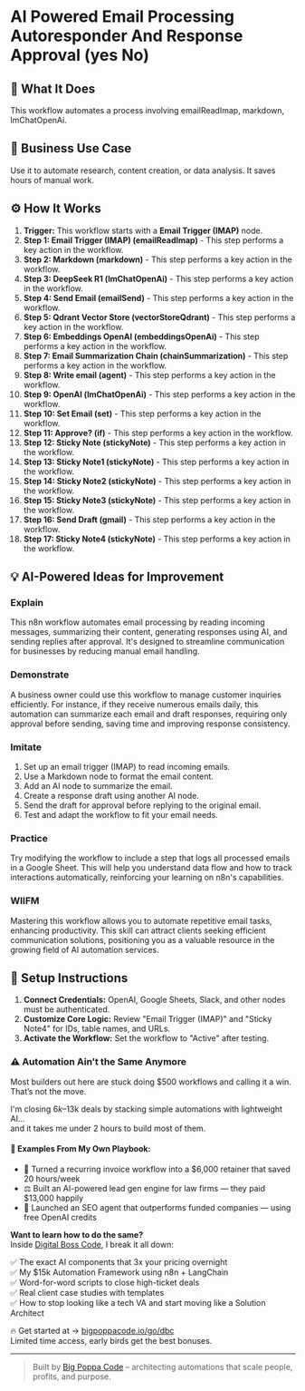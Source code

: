 # AI Powered Email Processing Autoresponder And Response Approval (yes No)

## 🚀 What It Does
This workflow automates a process involving emailReadImap, markdown, lmChatOpenAi.

## 💼 Business Use Case
Use it to automate research, content creation, or data analysis. It saves hours of manual work.

## ⚙️ How It Works
1.  **Trigger:** This workflow starts with a **Email Trigger (IMAP)** node.
2. **Step 1: Email Trigger (IMAP) (emailReadImap)** - This step performs a key action in the workflow.
3. **Step 2: Markdown (markdown)** - This step performs a key action in the workflow.
4. **Step 3: DeepSeek R1 (lmChatOpenAi)** - This step performs a key action in the workflow.
5. **Step 4: Send Email (emailSend)** - This step performs a key action in the workflow.
6. **Step 5: Qdrant Vector Store (vectorStoreQdrant)** - This step performs a key action in the workflow.
7. **Step 6: Embeddings OpenAI (embeddingsOpenAi)** - This step performs a key action in the workflow.
8. **Step 7: Email Summarization Chain (chainSummarization)** - This step performs a key action in the workflow.
9. **Step 8: Write email (agent)** - This step performs a key action in the workflow.
10. **Step 9: OpenAI (lmChatOpenAi)** - This step performs a key action in the workflow.
11. **Step 10: Set Email (set)** - This step performs a key action in the workflow.
12. **Step 11: Approve? (if)** - This step performs a key action in the workflow.
13. **Step 12: Sticky Note (stickyNote)** - This step performs a key action in the workflow.
14. **Step 13: Sticky Note1 (stickyNote)** - This step performs a key action in the workflow.
15. **Step 14: Sticky Note2 (stickyNote)** - This step performs a key action in the workflow.
16. **Step 15: Sticky Note3 (stickyNote)** - This step performs a key action in the workflow.
17. **Step 16: Send Draft (gmail)** - This step performs a key action in the workflow.
18. **Step 17: Sticky Note4 (stickyNote)** - This step performs a key action in the workflow.

## 💡 AI-Powered Ideas for Improvement
### Explain
This n8n workflow automates email processing by reading incoming messages, summarizing their content, generating responses using AI, and sending replies after approval. It's designed to streamline communication for businesses by reducing manual email handling.

### Demonstrate
A business owner could use this workflow to manage customer inquiries efficiently. For instance, if they receive numerous emails daily, this automation can summarize each email and draft responses, requiring only approval before sending, saving time and improving response consistency.

### Imitate
1. Set up an email trigger (IMAP) to read incoming emails.
2. Use a Markdown node to format the email content.
3. Add an AI node to summarize the email.
4. Create a response draft using another AI node.
5. Send the draft for approval before replying to the original email.
6. Test and adapt the workflow to fit your email needs.

### Practice
Try modifying the workflow to include a step that logs all processed emails in a Google Sheet. This will help you understand data flow and how to track interactions automatically, reinforcing your learning on n8n's capabilities.

### WIIFM
Mastering this workflow allows you to automate repetitive email tasks, enhancing productivity. This skill can attract clients seeking efficient communication solutions, positioning you as a valuable resource in the growing field of AI automation services.

## 🔧 Setup Instructions
1. **Connect Credentials:** OpenAI, Google Sheets, Slack, and other nodes must be authenticated.
2. **Customize Core Logic:** Review "Email Trigger (IMAP)" and "Sticky Note4" for IDs, table names, and URLs.
3. **Activate the Workflow:** Set the workflow to "Active" after testing.

### ⚠️ Automation Ain’t the Same Anymore

Most builders out here are stuck doing $500 workflows and calling it a win.  
That’s not the move.  

I'm closing $6k–$13k deals by stacking simple automations with lightweight AI...  
and it takes me under 2 hours to build most of them.

#### 🧠 Examples From My Own Playbook:
- 🔁 Turned a recurring invoice workflow into a $6,000 retainer that saved 20 hours/week  
- ⚖️ Built an AI-powered lead gen engine for law firms — they paid $13,000 happily  
- 🚀 Launched an SEO agent that outperforms funded companies — using free OpenAI credits  

**Want to learn how to do the same?**  
Inside [Digital Boss Code](https://bigpoppacode.io/go/dbc), I break it all down:

✅ The exact AI components that 3x your pricing overnight  
✅ My $15k Automation Framework using n8n + LangChain  
✅ Word-for-word scripts to close high-ticket deals  
✅ Real client case studies with templates  
✅ How to stop looking like a tech VA and start moving like a Solution Architect  

🔥 Get started at → [bigpoppacode.io/go/dbc](https://bigpoppacode.io/go/dbc)  
Limited time access, early birds get the best bonuses.

---
> Built by [Big Poppa Code](https://bigpoppacode.io) – architecting automations that scale people, profits, and purpose.
